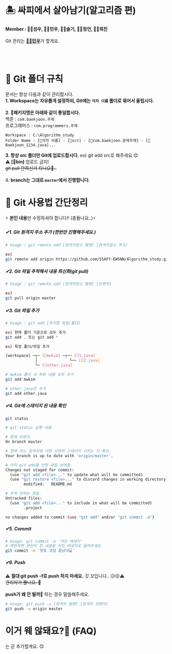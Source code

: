 # 🏝️ 싸피에서 살아남기(알고리즘 편)

<b>Member : 👨‍💻성우, 👨‍💻민우, 👩‍💻슬기, 👩‍💻정언, 👩‍💻희진</b><br/><br/>
Git 관리는 <a href="https://github.com/mccreate"><b>👨‍💻민우</b></a>가 할게요.

<br/><br/>

# 📃 Git 폴더 규칙
문서는 항상 다음과 같이 관리합시다. <br>
<b>1. Workspace는 자유롭게 설정하되, Git에는 `각자 이름` 폴더로 묶어서 올립시다.</b> <br><br>
<b>2. 📁패키지명은 아래와 같이 통일합시다.</b><br>
백준 : `com.baekjoon.주제`<br>
프로그래머스 : `com.programmers.주제`
```
Workspace : C:\Algorithm_study
Folder Name : [👨각자 이름] - [📁src] - [📁com.baekjoon.문제주제] - [📃Baekjoon_1234.java]...
```
<b>3. 항상 src 폴더만 Git에 업로드합시다.</b> ex) git add src로 해주세요 😊<br>
⚠️ <b>[📁bin]</b> 업로드 금지!     
~~git pull 안하신거 티나요👀..~~ <br><br>
4. <b>branch는 그대로 `master`에서 진행합니다.</b><br>
# 🛫 Git 사용법 간단정리

⚡ <b>본인 내용</b>만 수정하셔야 합니다!! (충돌나요..)⚡<br />
<h5>✔1. Git 원격지 주소 추가 (한번만 진행해주세요.)</h5>

``` bash
# Usage : git remote add [원격저장소 별명] [원격저장소 주소]

ex)
git remote add origin https://github.com/SSAFY-EWSNN/Algorithm_study.git
```

<h5>✔2. Git 파일 추적해서 내용 최신화(git pull)</h5>

``` bash
# Usage : git remote add [원격저장소 별명] [브랜치]

ex) 
git pull origin master
```

<h5>✔3. Git 파일 추가</h5>

``` bash
# Usage : git add [추가할 파일/폴더]

ex) 현재 폴더 기준으로 모두 추가
git add . 또는 git add *

ex) 특정 폴더/파일 추가

[workspace] ─┬─ [📁mwkim] ─┬── [🗄️1.java]
             │              └── [🗄️2.java]
             └─ [🗄️other.java]

# mwkim 폴더 내 하위 내용 모두 추가
git add mwkim

# other.java만 추가
git add other.java
```

<h5>✔4. Git에 스테이지 된 내용 확인</h5>

``` bash
git status

# git status 실행 내용.

# 현재 브랜치.
On branch master

# 현재 어느 원격지에 어떤 브랜치 스테이지 시키는 지 확인.
Your branch is up to date with 'origin/master'.

# 아직 git add를 안한 파일 보여줌. 
Changes not staged for commit:
  (use "git add <file>..." to update what will be committed)
  (use "git restore <file>..." to discard changes in working directory)
        modified:   README.md

# 추적 안하는 파일.
Untracked files:
  (use "git add <file>..." to include in what will be committed)
        .project

no changes added to commit (use "git add" and/or "git commit -a")
```

<h5>✔5. Commit</h5>

``` bash
# Usage: git commit -m '커밋 메세지'
# 왠만하면 본인이 한 내용을 커밋 메세지로 올려주세요.
git commit -m '얏호 코딩 끝났다💻'
```

<h5>✔6. Push</h5>

⚠️ <b>절대 git push -f로 push 하지 마세요.</b> 깃 꼬입니다.. 😥😣⚠️<br/>
~~관리자가 뿔나요. 👿~~
<br/><br />
<b>push가 왜 안 될까🤔</b> 하는 경우 말씀해주세요. 
``` bash
# Usage: git push -u [원격지 별명] [원격지 브랜치]
git push -u origin master
```

# 이거 웨 않돼요?🤔 (FAQ)

는 곧 추가할게요. 😊

